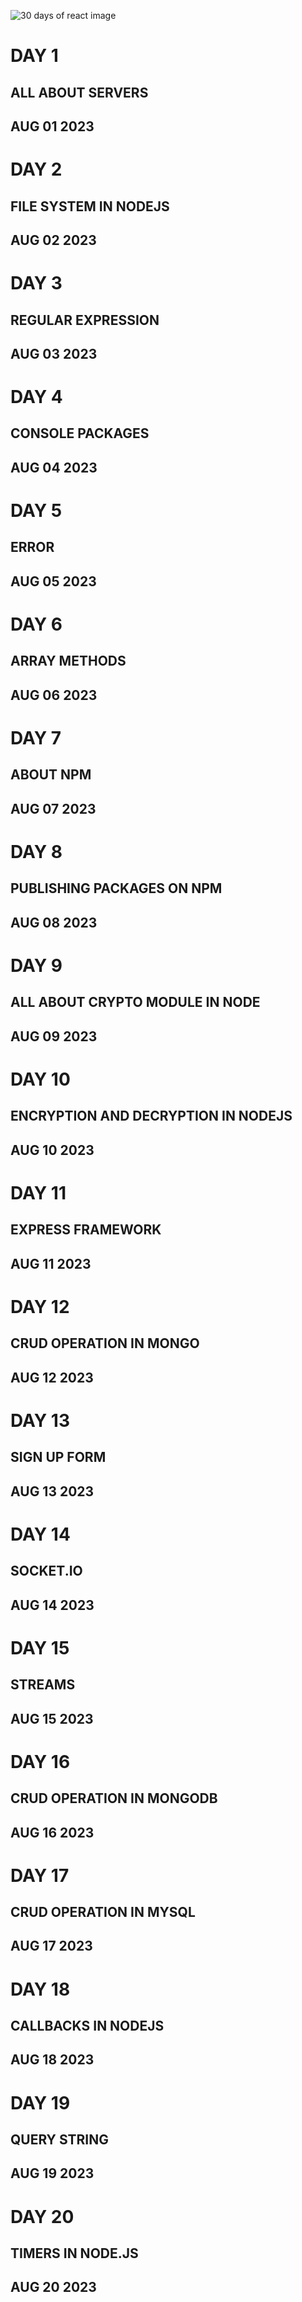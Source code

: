 ![30 days of react image](image.png)

# DAY 1
## ALL ABOUT SERVERS
## AUG 01 2023

# DAY 2 
## FILE SYSTEM IN NODEJS
## AUG 02 2023 

# DAY 3
## REGULAR EXPRESSION
## AUG 03 2023

# DAY 4
## CONSOLE PACKAGES
## AUG 04 2023


# DAY 5
## ERROR
## AUG 05 2023

# DAY 6
## ARRAY METHODS
## AUG 06 2023

# DAY 7
## ABOUT NPM
## AUG 07 2023

# DAY 8
## PUBLISHING PACKAGES ON NPM
## AUG 08 2023

# DAY 9 
## ALL ABOUT CRYPTO MODULE IN NODE
## AUG 09 2023

# DAY 10 
## ENCRYPTION AND DECRYPTION IN NODEJS
## AUG 10 2023 

# DAY 11
## EXPRESS FRAMEWORK
## AUG 11 2023 

# DAY 12
## CRUD OPERATION IN MONGO 
## AUG 12 2023

# DAY 13
## SIGN UP FORM 
## AUG 13 2023

# DAY 14 
## SOCKET.IO
## AUG 14 2023 

# DAY 15
## STREAMS
## AUG 15 2023 

# DAY 16
## CRUD OPERATION IN MONGODB
## AUG 16 2023 

# DAY 17
## CRUD OPERATION IN MYSQL
## AUG 17 2023

# DAY 18
## CALLBACKS IN NODEJS
## AUG 18 2023

# DAY 19 
## QUERY STRING
## AUG 19 2023 

# DAY 20
## TIMERS IN NODE.JS
## AUG 20 2023 

